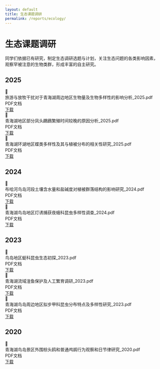 ```yaml
---
layout: default
title: 生态课题调研
permalink: /reports/ecology/
---
```


# 生态课题调研

同学们依据已有研究，制定生态调研选题与计划，关注生态问题的各类影响因素，观察罕被注意的生物类群，形成丰富的自主研究。

## 2025

<div class="file-download">
  <div class="file-icon">📄</div>
  <div class="file-info">
    <div class="file-name">旅游与放牧干扰对于青海湖周边地区生物量及生物多样性的影响分析_2025.pdf</div>
    <div class="file-meta">PDF文档</div>
  </div>
  <a href="{{ '/assets/files/课题研究/旅游与放牧干扰对于青海湖周边地区生物量及生物多样性的影响分析_2025.pdf' | relative_url }}" class="file-download-link">下载</a>
</div>

<div class="file-download">
  <div class="file-icon">📄</div>
  <div class="file-info">
    <div class="file-name">青海湖地区部分凤头鸊鷉繁殖时间较晚的原因分析_2025.pdf</div>
    <div class="file-meta">PDF文档</div>
  </div>
  <a href="{{ '/assets/files/课题研究/青海湖地区部分凤头鸊鷉繁殖时间较晚的原因分析_2025.pdf' | relative_url }}" class="file-download-link">下载</a>
</div>

<div class="file-download">
  <div class="file-icon">📄</div>
  <div class="file-info">
    <div class="file-name">青海湖环湖地区蝶类多样性及其与植被分布的相关性研究_2025.pdf</div>
    <div class="file-meta">PDF文档</div>
  </div>
  <a href="{{ '/assets/files/课题研究/青海湖环湖地区蝶类多样性及其与植被分布的相关性研究_2025.pdf' | relative_url }}" class="file-download-link">下载</a>
</div>

## 2024

<div class="file-download">
  <div class="file-icon">📄</div>
  <div class="file-info">
    <div class="file-name">布哈河鸟岛河段土壤含水量和盐碱度对植被群落结构的影响研究_2024.pdf</div>
    <div class="file-meta">PDF文档</div>
  </div>
  <a href="{{ '/assets/files/课题研究/布哈河鸟岛河段土壤含水量和盐碱度对植被群落结构的影响研究_2024.pdf' | relative_url }}" class="file-download-link">下载</a>
</div>

<div class="file-download">
  <div class="file-icon">📄</div>
  <div class="file-info">
    <div class="file-name">青海湖鸟岛地区灯诱捕获夜蛾科昆虫多样性调查_2024.pdf</div>
    <div class="file-meta">PDF文档</div>
  </div>
  <a href="{{ '/assets/files/课题研究/青海湖鸟岛地区灯诱捕获夜蛾科昆虫多样性调查_2024.pdf' | relative_url }}" class="file-download-link">下载</a>
</div>

## 2023

<div class="file-download">
  <div class="file-icon">📄</div>
  <div class="file-info">
    <div class="file-name">鸟岛地区蜓科昆虫生态初探_2023.pdf</div>
    <div class="file-meta">PDF文档</div>
  </div>
  <a href="{{ '/assets/files/课题研究/鸟岛地区蜓科昆虫生态初探_2023.pdf' | relative_url }}" class="file-download-link">下载</a>
</div>

<div class="file-download">
  <div class="file-icon">📄</div>
  <div class="file-info">
    <div class="file-name">青海湖流域湟鱼保护及人工繁育调研_2023.pdf</div>
    <div class="file-meta">PDF文档</div>
  </div>
  <a href="{{ '/assets/files/课题研究/青海湖流域湟鱼保护及人工繁育调研_2023.pdf' | relative_url }}" class="file-download-link">下载</a>
</div>

<div class="file-download">
  <div class="file-icon">📄</div>
  <div class="file-info">
    <div class="file-name">青海湖鸟岛周边地区拟步甲科昆虫分布特点及多样性研究_2023.pdf</div>
    <div class="file-meta">PDF文档</div>
  </div>
  <a href="{{ '/assets/files/课题研究/青海湖鸟岛周边地区拟步甲科昆虫分布特点及多样性研究_2023.pdf' | relative_url }}" class="file-download-link">下载</a>
</div>

## 2020

<div class="file-download">
  <div class="file-icon">📄</div>
  <div class="file-info">
    <div class="file-name">青海湖鸟岛景区外围棕头鸥和普通鸬鹚行为观察和日节律研究_2020.pdf</div>
    <div class="file-meta">PDF文档</div>
  </div>
  <a href="{{ '/assets/files/课题研究/青海湖鸟岛景区外围棕头鸥和普通鸬鹚行为观察和日节律研究_2020.pdf' | relative_url }}" class="file-download-link">下载</a>
</div>

